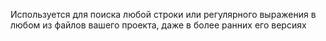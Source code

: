 Используется для поиска любой строки или регулярного выражения в любом из файлов вашего проекта, даже в более ранних его версиях
